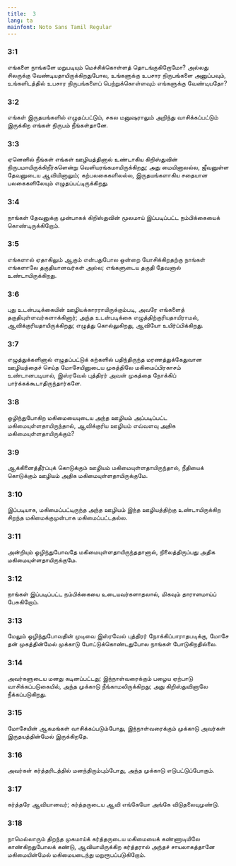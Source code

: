 ```yaml
---
title:  3
lang: ta
mainfont: Noto Sans Tamil Regular
---
```


###  3:1

எங்களை நாங்களே மறுபடியும் மெச்சிக்கொள்ளத் தொடங்குகிறோமோ? அல்லது சிலருக்கு வேண்டியதாயிருக்கிறதுபோல, உங்களுக்கு உபசார நிருபங்களை அனுப்பவும், உங்களிடத்தில் உபசார நிருபங்களைப் பெற்றுக்கொள்ளவும் எங்களுக்கு வேண்டியதோ?

###  3:2

எங்கள் இருதயங்களில் எழுதப்பட்டும், சகல மனுஷராலும் அறிந்து வாசிக்கப்பட்டும் இருக்கிற எங்கள் நிருபம் நீங்கள்தானே.

###  3:3

ஏனெனில் நீங்கள் எங்கள் ஊழியத்தினால் உண்டாகிய கிறிஸ்துவின் நிருபமாயிருக்கிறீர்களென்று வெளியரங்கமாயிருக்கிறது; அது மையினாலல்ல, ஜீவனுள்ள தேவனுடைய ஆவியினாலும்; கற்பலகைகளிலல்ல, இருதயங்களாகிய சதையான பலகைகளிலேயும் எழுதப்பட்டிருக்கிறது.

###  3:4

நாங்கள் தேவனுக்கு முன்பாகக் கிறிஸ்துவின் மூலமாய் இப்படிப்பட்ட நம்பிக்கையைக் கொண்டிருக்கிறோம்.

###  3:5

எங்களால் ஏதாகிலும் ஆகும் என்பதுபோல ஒன்றை யோசிக்கிறதற்கு நாங்கள் எங்களாலே தகுதியானவர்கள் அல்ல; எங்களுடைய தகுதி தேவனால் உண்டாயிருக்கிறது.

###  3:6

புது உடன்படிக்கையின் ஊழியக்காரராயிருக்கும்படி, அவரே எங்களைத் தகுதியுள்ளவர்களாக்கினார்; அந்த உடன்படிக்கை எழுத்திற்குரியதாயிராமல், ஆவிக்குரியதாயிருக்கிறது; எழுத்து கொல்லுகிறது, ஆவியோ உயிர்ப்பிக்கிறது.

###  3:7

எழுத்துக்களினால் எழுதப்பட்டுக் கற்களில் பதிந்திருந்த மரணத்துக்கேதுவான ஊழியத்தைச் செய்த மோசேயினுடைய முகத்திலே மகிமைப்பிரகாசம் உண்டானபடியால், இஸ்ரவேல் புத்திரர் அவன் முகத்தை நோக்கிப் பார்க்கக்கூடாதிருந்தார்களே.

###  3:8

ஒழிந்துபோகிற மகிமையையுடைய அந்த ஊழியம் அப்படிப்பட்ட மகிமையுள்ளதாயிருந்தால், ஆவிக்குரிய ஊழியம் எவ்வளவு அதிக மகிமையுள்ளதாயிருக்கும்?

###  3:9

ஆக்கினைத்தீர்ப்புக் கொடுக்கும் ஊழியம் மகிமையுள்ளதாயிருந்தால், நீதியைக் கொடுக்கும் ஊழியம் அதிக மகிமையுள்ளதாயிருக்குமே.

###  3:10

இப்படியாக, மகிமைப்பட்டிருந்த அந்த ஊழியம் இந்த ஊழியத்திற்கு உண்டாயிருக்கிற சிறந்த மகிமைக்குமுன்பாக மகிமைப்பட்டதல்ல.

###  3:11

அன்றியும் ஒழிந்துபோவதே மகிமையுள்ளதாயிருந்ததானால், நிலைத்திருப்பது அதிக மகிமையுள்ளதாயிருக்குமே.

###  3:12

நாங்கள் இப்படிப்பட்ட நம்பிக்கையை உடையவர்களாதலால், மிகவும் தாராளமாய்ப் பேசுகிறோம்.

###  3:13

மேலும் ஒழிந்துபோவதின் முடிவை இஸ்ரவேல் புத்திரர் நோக்கிப்பாராதபடிக்கு, மோசே தன் முகத்தின்மேல் முக்காடு போட்டுக்கொண்டதுபோல நாங்கள் போடுகிறதில்லை.

###  3:14

அவர்களுடைய மனது கடினப்பட்டது; இந்நாள்வரைக்கும் பழைய ஏற்பாடு வாசிக்கப்படுகையில், அந்த முக்காடு நீங்காமலிருக்கிறது; அது கிறிஸ்துவினாலே நீக்கப்படுகிறது.

###  3:15

மோசேயின் ஆகமங்கள் வாசிக்கப்படும்போது, இந்நாள்வரைக்கும் முக்காடு அவர்கள் இருதயத்தின்மேல் இருக்கிறதே.

###  3:16

அவர்கள் கர்த்தரிடத்தில் மனந்திரும்பும்போது, அந்த முக்காடு எடுபட்டுப்போகும்.

###  3:17

கர்த்தரே ஆவியானவர்; கர்த்தருடைய ஆவி எங்கேயோ அங்கே விடுதலையுமுண்டு.

###  3:18

நாமெல்லாரும் திறந்த முகமாய்க் கர்த்தருடைய மகிமையைக் கண்ணாடியிலே காண்கிறதுபோலக் கண்டு, ஆவியாயிருக்கிற கர்த்தரால் அந்தச் சாயலாகத்தானே மகிமையின்மேல் மகிமையடைந்து மறுரூபப்படுகிறோம்.

